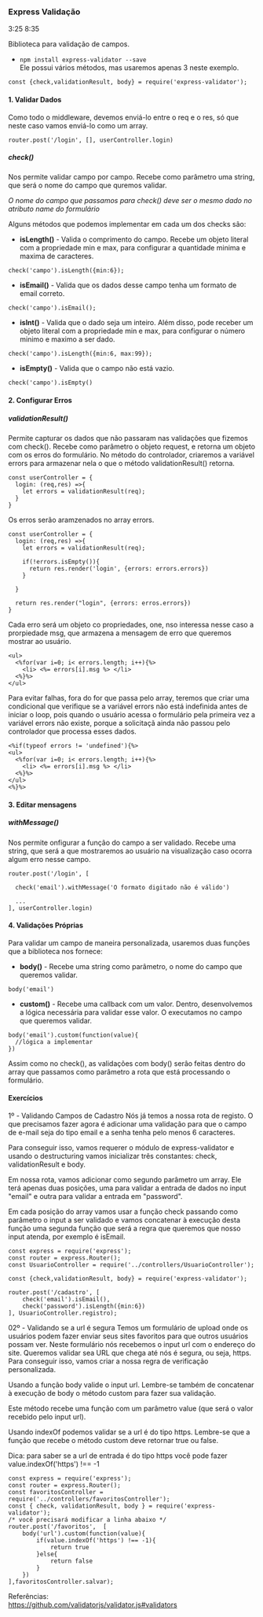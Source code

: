 ### Express Validação  

3:25 8:35

<p>
Biblioteca para validação de campos.
</p>  

* ` npm install express-validator --save `  
Ele possui vários métodos, mas usaremos apenas 3 neste exemplo.  

~~~
const {check,validationResult, body} = require('express-validator');
~~~  

#### 1. Validar Dados  

<p>
Como todo o middleware, devemos enviá-lo entre o req e o res, só que neste caso vamos enviá-lo como um array.
</p>  

~~~
router.post('/login', [], userController.login)
~~~  

##### check() 

<p>
Nos permite validar campo por campo. Recebe como parâmetro uma string, que será o nome do campo que quremos validar.
</p>  

*O nome do campo que passamos para check() deve ser o mesmo dado no atributo name do formulário*  

<p>Alguns métodos que podemos implementar em cada um dos checks são: </p>  

* **isLength()** - Valida o comprimento do campo. Recebe um objeto literal com a propriedade min e max, para configurar a quantidade minima e maxima de caracteres.
~~~
check('campo').isLength({min:6});
~~~  

* **isEmail()** - Valida que os dados desse campo tenha um formato de email correto.  
~~~
check('campo').isEmail();
~~~  

* **isInt()** - Valida que o dado seja um inteiro. Além disso, pode receber um objeto literal com a propriedade min e max, para configurar o número minimo e maximo a ser dado.  
~~~
check('campo').isLength({min:6, max:99});
~~~  

* **isEmpty()** - Valida que o campo não está vazio.  
~~~
check('campo').isEmpty()
~~~  

#### 2. Configurar Erros 

##### validationResult()

<p>
Permite capturar os dados que não passaram nas validações que fizemos com check(). Recebe como parâmetro o objeto request, e retorna um objeto com os erros do formulário.  
No método do controlador, criaremos a variável errors para armazenar nela o que o método validationResult() retorna.
</p>   

~~~
const userController = {
  login: (req,res) =>{
    let errors = validationResult(req);
  }
}
~~~  

<p>
Os erros serão aramzenados no array errors.
</p>  

~~~
const userController = {
  login: (req,res) =>{
    let errors = validationResult(req);
  
    if(!errors.isEmpty()){
      return res.render('login', {errors: errors.errors})
    }
    
  }

  return res.render("login", {errors: erros.errors})
}
~~~  

<p>
Cada erro será um objeto co propriedades, one, nso interessa nesse caso a prorpiedade msg, que armazena a mensagem de erro que queremos mostrar ao usuário.
</p>  

~~~
<ul>
  <%for(var i=0; i< errors.length; i++){%>
    <li> <%= errors[i].msg %> </li>
  <%}%>
</ul>
~~~  

<p>
Para evitar falhas, fora do for que passa pelo array, teremos que criar uma condicional que verifique se a variável errors não está indefinida antes de iniciar o loop, pois quando o usuário acessa o formulário pela primeira vez a variável errors não existe, porque a solicitaçã ainda não passou pelo controlador que processa esses dados.
</p>  

~~~
<%if(typeof errors != 'undefined'){%>
<ul>
  <%for(var i=0; i< errors.length; i++){%>
    <li> <%= errors[i].msg %> </li>
  <%}%>
</ul>
<%}%>
~~~  

#### 3. Editar mensagens  
 
##### withMessage()
<p>
Nos permite onfigurar a função do campo a ser validado. Recebe uma string, que será a que mostraremos ao usuário na visualização caso ocorra algum erro nesse campo.
</p>  

~~~
router.post('/login', [

  check('email').withMessage('O formato digitado não é válido')
  
  ...
], userController.login)
~~~  

#### 4. Validações Próprias  

<p>
Para validar um campo de maneira personalizada, usaremos duas funções que a biblioteca nos fornece:  
</p>  

* **body()** - Recebe uma string como parâmetro, o nome do campo que queremos validar.  
~~~
body('email')
~~~  

* **custom()** - Recebe uma callback com um valor. Dentro, desenvolvemos a lógica necessária para validar esse valor. O executamos no campo que queremos validar.  

~~~
body('email').custom(function(value){
  //lógica a implementar
})
~~~  

<p>
Assim como no check(), as validações com body() serâo feitas dentro do array que passamos como parâmetro a rota que está processando o formulário.
</p>

#### Exercícios

<p>
1º - Validando Campos de Cadastro
Nós já temos a nossa rota de registo. O que precisamos fazer agora é adicionar uma validação para que o campo de e-mail seja do tipo email e a senha tenha pelo menos 6 caracteres. 

Para conseguir isso, vamos requerer o módulo de express-validator e usando o destructuring vamos inicializar três constantes: check, validationResult e body.

Em nossa rota, vamos adicionar como segundo parâmetro um array. Ele terá apenas duas posições, uma para validar a entrada de dados no input "email" e outra para validar a entrada em "password".

Em cada posição do array vamos usar a função check passando como parâmetro o input a ser validado e vamos concatenar à execução desta função uma segunda função que será a regra que queremos que nosso input atenda, por exemplo é isEmail.
</p>  

~~~
const express = require('express');
const router = express.Router();
const UsuarioController = require('../controllers/UsuarioController');

const {check,validationResult, body} = require('express-validator');

router.post('/cadastro', [
    check('email').isEmail(),
    check('password').isLength({min:6})
], UsuarioController.registro);
~~~   

<p>
02º - Validando se a url é segura
Temos um formulário de upload onde os usuários podem fazer enviar seus sites favoritos para que outros usuários possam ver. Neste formulário nós recebemos o input url com o endereço do site. Queremos validar sea URL que chega até nós é segura, ou seja, https. Para conseguir isso, vamos criar a nossa regra de verificação personalizada.

Usando a função body valide o input url. Lembre-se também de concatenar à execução de body o método custom para fazer sua validação.

Este método recebe uma função com um parâmetro value (que será o valor recebido pelo input url).

Usando indexOf podemos validar se a url é do tipo https.
Lembre-se que a função que recebe o método custom deve retornar true ou false.

Dica: para saber se a url de entrada é do tipo https você pode fazer value.indexOf('https') !== -1
</p>

~~~
const express = require('express');
const router = express.Router();
const favoritosController = require('../controllers/favoritosController');
const { check, validationResult, body } = require('express-validator');
/* você precisará modificar a linha abaixo */
router.post('/favoritos',  [
    body('url').custom(function(value){
        if(value.indexOf('https') !== -1){
            return true
        }else{
            return false
        }
    })
],favoritosController.salvar);
~~~
Referências:  
https://github.com/validatorjs/validator.js#validators